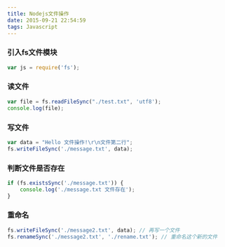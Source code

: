 ```yaml
---
title: Nodejs文件操作
date: 2015-09-21 22:54:59
tags: Javascript
---
```

### 引入fs文件模块
```js
var js = require('fs');
```

### 读文件
```js
var file = fs.readFileSync("./test.txt", 'utf8');
console.log(file);
```

### 写文件
```js
var data = "Hello 文件操作!\r\n文件第二行";
fs.writeFileSync('./message.txt', data);
```
<!--more-->
### 判断文件是否存在
```js
if (fs.existsSync('./message.txt')) {
    console.log('./message.txt 文件存在');
}
```

### 重命名
```js
fs.writeFileSync('./message2.txt', data); // 再写一个文件
fs.renameSync('./message2.txt', './rename.txt'); // 重命名这个新的文件
```